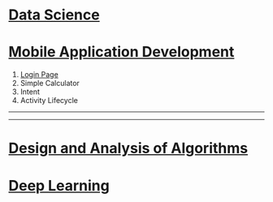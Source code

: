 # [Data Science](./DS#readme)

# [Mobile Application Development](./MAD#readme)

1. [Login Page](./MAD/login)
2. Simple Calculator
3. Intent 
4. Activity Lifecycle
<!-- 3. Counter App
4. Checkbox
5. Radio Button
7. Shared Preferences
8. Activity Navigation
10. Implicit Intent
11. List View
12. Options Menu
13. Spinner -->

---
---

# [Design and Analysis of Algorithms](./DAA#readme)

# [Deep Learning](./DL#readme)
